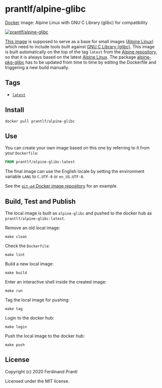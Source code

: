 # prantlf/alpine-glibc

[Docker] image: Alpine Linux with GNU C Library (glibc) for compatibility

[![prantlf/alpine-glibc](http://dockeri.co/image/prantlf/alpine-glibc)](https://hub.docker.com/repository/docker/prantlf/alpine-glibc/)

[This image] is supposed to serve as a base for small images ([Alpine Linux]) which need to include tools built against [GNU C Library (glibc)]. This image is built automatically on the top of the tag `latest` from the [Alpine repository], so that it is always based on the latest [Alpine Linux]. The package [alpine-pkg-glibc] has to be updated from time to time by editing the Dockerfile and triggering a new build manually.

## Tags

- [`latest`]

## Install

```
docker pull prantlf/alpine-glibc
```

## Use

You can create your own image based on this one by referring to it from your `Dockerfile`:

```dockerfile
FROM prantlf/alpine-glibc:latest
```

The final image can use the English locale by setting the environment variable `LANG` to  `C.UTF-8` or `en_US.UTF-8`.

See the [`git-p4` Docker image repository] for an example.

## Build, Test and Publish

The local image is built as `alpine-glibc` and pushed to the docker hub as `prantlf/alpine-glibc:latest`.

Remove an old local image:

    make clean

Check the `Dockerfile`:

    make lint

Build a new local image:

    make build

Enter an interactive shell inside the created image:

    make run

Tag the local image for pushing:

    make tag

Login to the docker hub:

    make login

Push the local image to the docker hub:

    make push

## License

Copyright (c) 2020 Ferdinand Prantl

Licensed under the MIT license.

[Docker]: https://www.docker.com/
[This image]: https://hub.docker.com/repository/docker/prantlf/alpine-glibc
[`latest`]: https://hub.docker.com/repository/docker/prantlf/alpine-glibc/tags
[GNU C Library (glibc)]: https://www.gnu.org/software/libc/
[alpine-pkg-glibc]: https://github.com/sgerrand/alpine-pkg-glibc#readme
[Alpine repository]: https://hub.docker.com/_/alpine
[Alpine Linux]: https://alpinelinux.org/
[`git-p4` Docker image repository]: https://github.com/prantlf/docker-git-p4#readme
